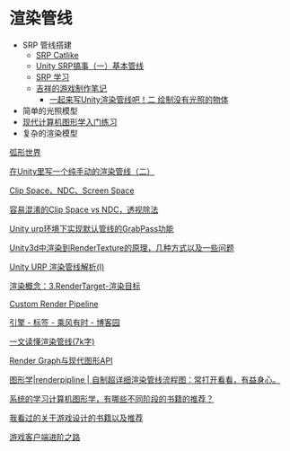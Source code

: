 # 渲染管线

* SRP 管线搭建
  * [SRP Catlike](https://catlikecoding.com/unity/tutorials/custom-srp/)
  * [Unity SRP搞事（一）基本管线](https://zhuanlan.zhihu.com/p/66156092)
  * [SRP 学习](https://zhuanlan.zhihu.com/p/99142987)
  * [吉祥的游戏制作笔记](https://www.zhihu.com/column/c\_180198728)
    * [一起来写Unity渲染管线吧！二 绘制没有光照的物体](https://zhuanlan.zhihu.com/p/35932630)
* 简单的光照模型
* [现代计算机图形学入门练习](https://www.bilibili.com/video/av90798049/)
* 复杂的渲染模型

[弧形世界](https://www.bilibili.com/video/BV1r54y1R7SQ/?spm\_id\_from=333.788.videocard.0)

[在Unity里写一个纯手动的渲染管线（二）](https://zhuanlan.zhihu.com/p/43742196)

[Clip Space、NDC、Screen Space](https://www.jianshu.com/p/4f25623366ff)

[容易混淆的Clip Space vs NDC，透视除法](https://zhuanlan.zhihu.com/p/392472435)

[Unity urp环境下实现默认管线的GrabPass功能](https://zhuanlan.zhihu.com/p/415817720)

[Unity3d中渲染到RenderTexture的原理，几种方式以及一些问题](https://blog.csdn.net/leonwei/article/details/54972653)

[Unity URP 渲染管线解析(I)](https://zhuanlan.zhihu.com/p/115080701)

[渲染概念：3.RenderTarget-渲染目标](https://zhuanlan.zhihu.com/p/77783399)

[Custom Render Pipeline](https://catlikecoding.com/unity/tutorials/custom-srp/custom-render-pipeline/)

[引擎 - 标签 - 乘风有时 - 博客园](https://www.cnblogs.com/yeqluofwupheng/tag/引擎/)

[一文读懂渲染管线(7k字)](https://zhuanlan.zhihu.com/p/430436550)

[Render Graph与现代图形API](https://zhuanlan.zhihu.com/p/425830762)

[图形学|renderpipline | 自制超详细渲染管线流程图：常打开看看，有益身心。](https://zhuanlan.zhihu.com/p/261688968)

[系统的学习计算机图形学，有哪些不同阶段的书籍的推荐？](https://www.zhihu.com/question/26720808/answer/761502017)

[我看过的关于游戏设计的书籍以及推荐](https://zhuanlan.zhihu.com/p/25168484)

[游戏客户端进阶之路](https://zhuanlan.zhihu.com/p/74739364)
